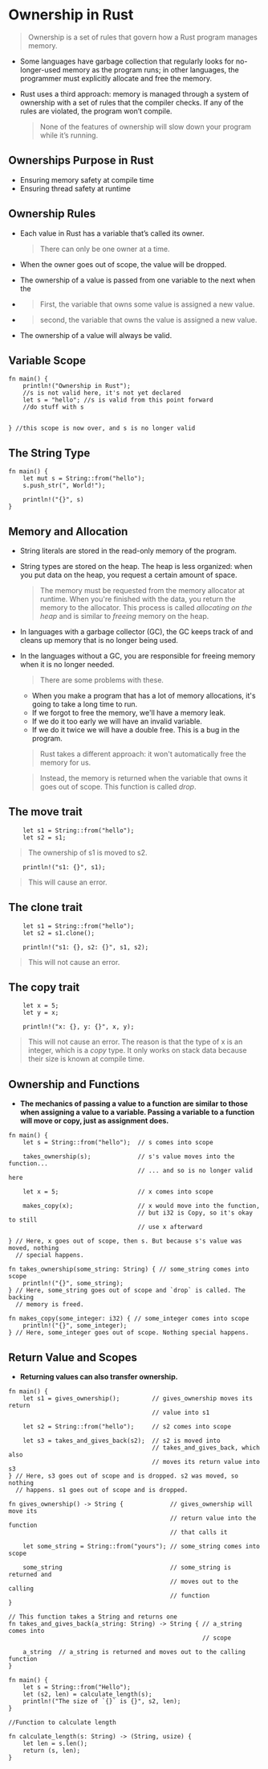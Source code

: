 # Ownership in Rust

> Ownership is a set of rules that govern how a Rust program manages memory.

-   Some languages have garbage collection that regularly looks for no-longer-used memory as the program runs; in other languages, the programmer must explicitly allocate and free the memory.

-   Rust uses a third approach: memory is managed through a system of ownership with a set of rules that the compiler checks. If any of the rules are violated, the program won’t compile.
    > None of the features of ownership will slow down your program while it’s running.

## Ownerships Purpose in Rust

-   Ensuring memory safety at compile time
-   Ensuring thread safety at runtime

## Ownership Rules

-   Each value in Rust has a variable that’s called its owner.

    > There can only be one owner at a time.

-   When the owner goes out of scope, the value will be dropped.

-   The ownership of a value is passed from one variable to the next when the
-   > First, the variable that owns some value is assigned a new value.

-   > second, the variable that owns the value is assigned a new value.

-   The ownership of a value will always be valid.

## Variable Scope

```
fn main() {
    println!("Ownership in Rust");
    //s is not valid here, it's not yet declared
    let s = "hello"; //s is valid from this point forward
    //do stuff with s


} //this scope is now over, and s is no longer valid
```

## The String Type

```
fn main() {
    let mut s = String::from("hello");
    s.push_str(", World!");

    println!("{}", s)
}
```

## Memory and Allocation

-   String literals are stored in the read-only memory of the program.

-   String types are stored on the heap. The heap is less organized: when you put data on the heap, you request a certain amount of space.

    > The memory must be requested from the memory allocator at runtime.
    > When you're finished with the data, you return the memory to the allocator.
    > This process is called _allocating on the heap_ and is similar to _freeing_ memory on the heap.

-   In languages with a garbage collector (GC), the GC keeps track of and cleans up memory that is no longer being used.
-   In the languages without a GC, you are responsible for freeing memory when it is no longer needed.

    > There are some problems with these.

    -   When you make a program that has a lot of memory allocations, it's going to take a long time to run.
    -   If we forgot to free the memory, we'll have a memory leak.
    -   If we do it too early we will have an invalid variable.
    -   If we do it twice we will have a double free. This is a bug in the program.

    > Rust takes a different approach: it won't automatically free the memory for us.

    > Instead, the memory is returned when the variable that owns it goes out of scope.
    > This function is called _drop_.

## The move trait

```
    let s1 = String::from("hello");
    let s2 = s1;
```

> The ownership of s1 is moved to s2.

```
    println!("s1: {}", s1);
```

> This will cause an error.

## The clone trait

```
    let s1 = String::from("hello");
    let s2 = s1.clone();

    println!("s1: {}, s2: {}", s1, s2);
```

> This will not cause an error.

## The copy trait

```
    let x = 5;
    let y = x;

    println!("x: {}, y: {}", x, y);
```

> This will not cause an error.
> The reason is that the type of x is an integer, which is a _copy_ type.
> It only works on stack data because their size is known at compile time.

## Ownership and Functions

-   **The mechanics of passing a value to a function are similar to those when assigning a value to a variable. Passing a variable to a function will move or copy, just as assignment does.**

```
fn main() {
    let s = String::from("hello");  // s comes into scope

    takes_ownership(s);             // s's value moves into the function...
                                    // ... and so is no longer valid here

    let x = 5;                      // x comes into scope

    makes_copy(x);                  // x would move into the function,
                                    // but i32 is Copy, so it's okay to still
                                    // use x afterward

} // Here, x goes out of scope, then s. But because s's value was moved, nothing
  // special happens.

fn takes_ownership(some_string: String) { // some_string comes into scope
    println!("{}", some_string);
} // Here, some_string goes out of scope and `drop` is called. The backing
  // memory is freed.

fn makes_copy(some_integer: i32) { // some_integer comes into scope
    println!("{}", some_integer);
} // Here, some_integer goes out of scope. Nothing special happens.
```

## Return Value and Scopes

-   **Returning values can also transfer ownership.**

```
fn main() {
    let s1 = gives_ownership();         // gives_ownership moves its return
                                        // value into s1

    let s2 = String::from("hello");     // s2 comes into scope

    let s3 = takes_and_gives_back(s2);  // s2 is moved into
                                        // takes_and_gives_back, which also
                                        // moves its return value into s3
} // Here, s3 goes out of scope and is dropped. s2 was moved, so nothing
  // happens. s1 goes out of scope and is dropped.

fn gives_ownership() -> String {             // gives_ownership will move its
                                             // return value into the function
                                             // that calls it

    let some_string = String::from("yours"); // some_string comes into scope

    some_string                              // some_string is returned and
                                             // moves out to the calling
                                             // function
}

// This function takes a String and returns one
fn takes_and_gives_back(a_string: String) -> String { // a_string comes into
                                                      // scope

    a_string  // a_string is returned and moves out to the calling function
}
```

```
fn main() {
    let s = String::from("Hello");
    let (s2, len) = calculate_length(s);
    println!("The size of `{}` is {}", s2, len);
}

//Function to calculate length

fn calculate_length(s: String) -> (String, usize) {
    let len = s.len();
    return (s, len);
}
```
